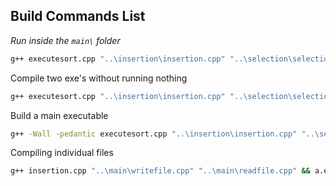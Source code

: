 ## Build Commands List

*Run inside the `main\` folder*
```bash
g++ executesort.cpp "..\insertion\insertion.cpp" "..\selection\selection.cpp" "judge.cpp" "readfile.cpp" "writefile.cpp" "utils.cpp" && a.exe
```

Compile two exe's without running nothing
```bash
g++ executesort.cpp "..\insertion\insertion.cpp" "..\selection\selection.cpp" "judge.cpp" "readfile.cpp" "writefile.cpp" && g++ -Wall -pedantic executesort.cpp "..\insertion\insertion.cpp" "..\selection\selection.cpp" "judge.cpp" "readfile.cpp" "writefile.cpp" -o build.exe
```

Build a main executable
```bash
g++ -Wall -pedantic executesort.cpp "..\insertion\insertion.cpp" "..\selection\selection.cpp" "judge.cpp" "readfile.cpp" "writefile.cpp" -o build.exe
```

Compiling individual files
```bash
g++ insertion.cpp "..\main\writefile.cpp" "..\main\readfile.cpp" && a.exe 
```
